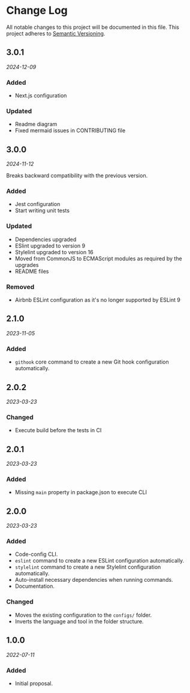 # Change Log

All notable changes to this project will be documented in this file.
This project adheres to [Semantic Versioning](http://semver.org/).

## 3.0.1

_2024-12-09_

### Added

* Next.js configuration

### Updated

* Readme diagram
* Fixed mermaid issues in CONTRIBUTING file

## 3.0.0

_2024-11-12_

Breaks backward compatibility with the previous version.

### Added

* Jest configuration
* Start writing unit tests

### Updated

* Dependencies upgraded
* ESlint upgraded to version 9
* Stylelint upgraded to version 16
* Moved from CommonJS to ECMAScript modules as required by the upgrades
* README files

### Removed

* Airbnb ESLint configuration as it's no longer supported by ESLint 9

## 2.1.0

_2023-11-05_

### Added

* `githook` core command to create a new Git hook configuration automatically.

## 2.0.2

_2023-03-23_

### Changed

* Execute build before the tests in CI

## 2.0.1

_2023-03-23_

### Added

* Missing `main` property in package.json to execute CLI

## 2.0.0

_2023-03-23_

### Added

* Code-config CLI.
* `eslint` command to create a new ESLint configuration automatically.
* `stylelint` command to create a new Stylelint configuration automatically.
* Auto-install necessary dependencies when running commands.
* Documentation.

### Changed

* Moves the existing configuration to the `configs/` folder.
* Inverts the language and tool in the folder structure.

## 1.0.0

_2022-07-11_

### Added

* Initial proposal.
